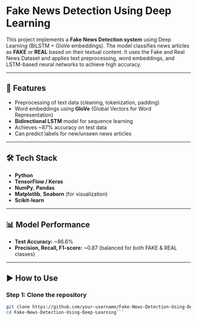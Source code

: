 # Fake News Detection Using Deep Learning

This project implements a **Fake News Detection system** using Deep Learning (BiLSTM + GloVe embeddings). The model classifies news articles as **FAKE** or **REAL** based on their textual content. It uses the Fake and Real News Dataset and applies text preprocessing, word embeddings, and LSTM-based neural networks to achieve high accuracy.

---

## 🚀 Features
- Preprocessing of text data (cleaning, tokenization, padding)  
- Word embeddings using **GloVe** (Global Vectors for Word Representation)  
- **Bidirectional LSTM** model for sequence learning  
- Achieves ~87% accuracy on test data  
- Can predict labels for new/unseen news articles  

---

## 🛠️ Tech Stack
- **Python**  
- **TensorFlow / Keras**  
- **NumPy**, **Pandas**  
- **Matplotlib**, **Seaborn** (for visualization)  
- **Scikit-learn**  

---

## 📊 Model Performance
- **Test Accuracy:** ~86.6%  
- **Precision, Recall, F1-score:** ~0.87 (balanced for both FAKE & REAL classes)  

---

## ▶️ How to Use

### Step 1: Clone the repository
```bash
git clone https://github.com/your-username/Fake-News-Detection-Using-Deep-Learning.git
cd Fake-News-Detection-Using-Deep-Learning```
